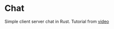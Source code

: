 # Chat

Simple client server chat in Rust. Tutorial from [video](https://www.youtube.com/watch?v=CIhlfJSvxe4&list=PLJbE2Yu2zumDF6BX6_RdPisRVHgzV02NW&index=17)

